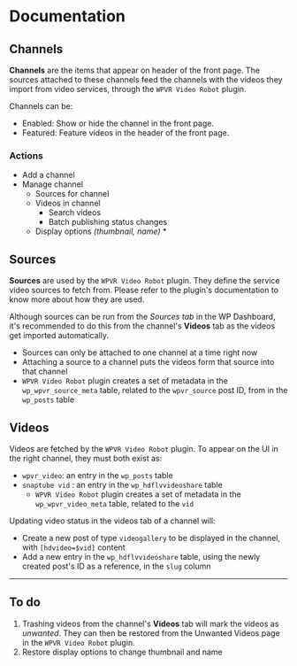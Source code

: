 # Documentation

## Channels

**Channels** are the items that appear on header of the front page.
The sources attached to these channels feed the channels with the videos they import from video services, through the `WPVR Video Robot` plugin.

Channels can be:

- Enabled: Show or hide the channel in the front page.
- Featured: Feature videos in the header of the front page.

### Actions

- Add a channel
- Manage channel
  - Sources for channel
  - Videos in channel
    - Search videos
    - Batch publishing status changes
  - Display options _(thumbnail, name)_ \*

## Sources

**Sources** are used by the `WPVR Video Robot` plugin. They define the service video sources to fetch from. Please refer to the plugin's documentation to know more about how they are used.

Although sources can be run from the _Sources tab_ in the WP Dashboard, it's recommended to do this from the channel's **Videos** tab as the videos get imported automatically.

- Sources can only be attached to one channel at a time right now
- Attaching a source to a channel puts the videos form that source into that channel
- `WPVR Video Robot` plugin creates a set of metadata in the `wp_wpvr_source_meta` table, related to the `wpvr_source` post ID, from in the `wp_posts` table

## Videos

Videos are fetched by the `WPVR Video Robot` plugin. To appear on the UI in the right channel, they must both exist as:

- `wpvr_video`: an entry in the `wp_posts` table
- `snaptube vid` : an entry in the `wp_hdflvvideoshare` table
  - `WPVR Video Robot` plugin creates a set of metadata in the `wp_wpvr_video_meta` table, related to the `vid`

Updating video status in the videos tab of a channel will:

- Create a new post of type `videogallery` to be displayed in the channel, with `[hdvideo=$vid]` content
- Add a new entry in the `wp_hdflvvideoshare` table, using the newly created post's ID as a reference, in the `slug` column

---

## To do

1. Trashing videos from the channel's **Videos** tab will mark the videos as _unwanted_. They can then be restored from the Unwanted Videos page in the `WPVR Video Robot` plugin.
2. Restore display options to change thumbnail and name
